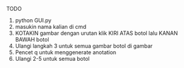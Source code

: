 TODO 

1. python GUI.py
2. masukin nama kalian di cmd
3. KOTAKIN gambar dengan urutan klik KIRI ATAS botol lalu KANAN BAWAH botol
4. Ulangi langkah 3 untuk semua gambar botol di gambar
5. Pencet q untuk menggenerate anotation
6. Ulangi 2-5 untuk semua botol
	